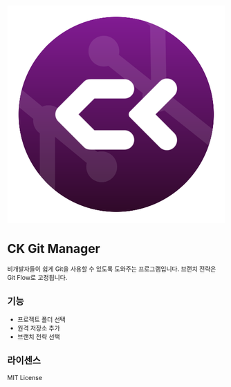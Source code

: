 ![CK Git Manager](./app-icon.png)

# CK Git Manager

비개발자들이 쉽게 Git을 사용할 수 있도록 도와주는 프로그램입니다.
브랜치 전략은 Git Flow로 고정됩니다.

## 기능

- 프로젝트 폴더 선택
- 원격 저장소 추가
- 브랜치 전략 선택

## 라이센스

MIT License
